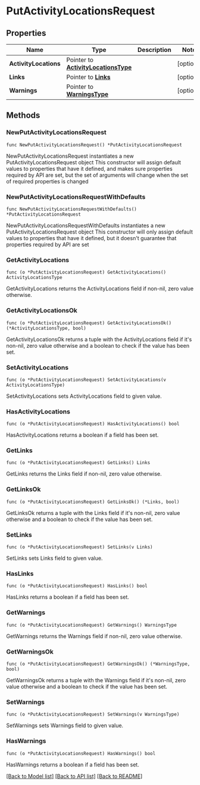 # PutActivityLocationsRequest

## Properties

Name | Type | Description | Notes
------------ | ------------- | ------------- | -------------
**ActivityLocations** | Pointer to [**ActivityLocationsType**](ActivityLocationsType.md) |  | [optional] 
**Links** | Pointer to [**Links**](Links.md) |  | [optional] 
**Warnings** | Pointer to [**WarningsType**](WarningsType.md) |  | [optional] 

## Methods

### NewPutActivityLocationsRequest

`func NewPutActivityLocationsRequest() *PutActivityLocationsRequest`

NewPutActivityLocationsRequest instantiates a new PutActivityLocationsRequest object
This constructor will assign default values to properties that have it defined,
and makes sure properties required by API are set, but the set of arguments
will change when the set of required properties is changed

### NewPutActivityLocationsRequestWithDefaults

`func NewPutActivityLocationsRequestWithDefaults() *PutActivityLocationsRequest`

NewPutActivityLocationsRequestWithDefaults instantiates a new PutActivityLocationsRequest object
This constructor will only assign default values to properties that have it defined,
but it doesn't guarantee that properties required by API are set

### GetActivityLocations

`func (o *PutActivityLocationsRequest) GetActivityLocations() ActivityLocationsType`

GetActivityLocations returns the ActivityLocations field if non-nil, zero value otherwise.

### GetActivityLocationsOk

`func (o *PutActivityLocationsRequest) GetActivityLocationsOk() (*ActivityLocationsType, bool)`

GetActivityLocationsOk returns a tuple with the ActivityLocations field if it's non-nil, zero value otherwise
and a boolean to check if the value has been set.

### SetActivityLocations

`func (o *PutActivityLocationsRequest) SetActivityLocations(v ActivityLocationsType)`

SetActivityLocations sets ActivityLocations field to given value.

### HasActivityLocations

`func (o *PutActivityLocationsRequest) HasActivityLocations() bool`

HasActivityLocations returns a boolean if a field has been set.

### GetLinks

`func (o *PutActivityLocationsRequest) GetLinks() Links`

GetLinks returns the Links field if non-nil, zero value otherwise.

### GetLinksOk

`func (o *PutActivityLocationsRequest) GetLinksOk() (*Links, bool)`

GetLinksOk returns a tuple with the Links field if it's non-nil, zero value otherwise
and a boolean to check if the value has been set.

### SetLinks

`func (o *PutActivityLocationsRequest) SetLinks(v Links)`

SetLinks sets Links field to given value.

### HasLinks

`func (o *PutActivityLocationsRequest) HasLinks() bool`

HasLinks returns a boolean if a field has been set.

### GetWarnings

`func (o *PutActivityLocationsRequest) GetWarnings() WarningsType`

GetWarnings returns the Warnings field if non-nil, zero value otherwise.

### GetWarningsOk

`func (o *PutActivityLocationsRequest) GetWarningsOk() (*WarningsType, bool)`

GetWarningsOk returns a tuple with the Warnings field if it's non-nil, zero value otherwise
and a boolean to check if the value has been set.

### SetWarnings

`func (o *PutActivityLocationsRequest) SetWarnings(v WarningsType)`

SetWarnings sets Warnings field to given value.

### HasWarnings

`func (o *PutActivityLocationsRequest) HasWarnings() bool`

HasWarnings returns a boolean if a field has been set.


[[Back to Model list]](../README.md#documentation-for-models) [[Back to API list]](../README.md#documentation-for-api-endpoints) [[Back to README]](../README.md)


